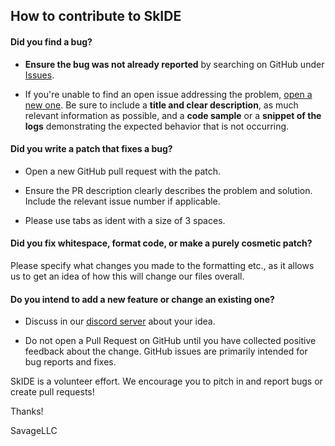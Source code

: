 ## How to contribute to SkIDE

#### **Did you find a bug?**

* **Ensure the bug was not already reported** by searching on GitHub under [Issues](https://github.com/SavageLLC/SkIDE/issues).

* If you're unable to find an open issue addressing the problem, [open a new one](https://github.com/SavageLLC/SkIDE/issues/new). Be sure to include a **title and clear description**, as much relevant information as possible, and a **code sample** or a **snippet of the logs** demonstrating the expected behavior that is not occurring.

#### **Did you write a patch that fixes a bug?**

* Open a new GitHub pull request with the patch.

* Ensure the PR description clearly describes the problem and solution. Include the relevant issue number if applicable.

* Please use tabs as ident with a size of 3 spaces.

#### **Did you fix whitespace, format code, or make a purely cosmetic patch?**

Please specify what changes you made to the formatting etc., as it allows us to get an idea of how this will change our files overall.

#### **Do you intend to add a new feature or change an existing one?**

* Discuss in our [discord server](https://discord.gg/UPyahX2) about your idea.

* Do not open a Pull Request on GitHub until you have collected positive feedback about the change. GitHub issues are primarily intended for bug reports and fixes.

SkIDE is a volunteer effort. We encourage you to pitch in and report bugs or create pull requests!

Thanks!

SavageLLC
